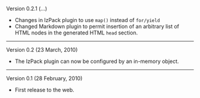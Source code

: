 Version 0.2.1 (...)

* Changes in IzPack plugin to use `map()` instead of `for/yield`
* Changed Markdown plugin to permit insertion of an arbitrary list of
  HTML nodes in the generated HTML `head` section.

----

Version 0.2 (23 March, 2010)

* The IzPack plugin can now be configured by an in-memory object.

----

Version 0.1 (28 February, 2010)

* First release to the web.
